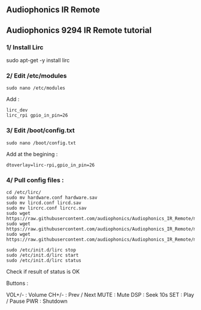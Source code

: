 ## Audiophonics IR Remote

## Audiophonics 9294 IR Remote tutorial

### 1/ Install Lirc
sudo apt-get -y install lirc

### 2/ Edit /etc/modules
```
sudo nano /etc/modules
```
Add :
```
lirc_dev
lirc_rpi gpio_in_pin=26
```

### 3/ Edit /boot/config.txt
```
sudo nano /boot/config.txt
```

Add at the begining :
```
dtoverlay=lirc-rpi,gpio_in_pin=26
```

### 4/ Pull config files :

```
cd /etc/lirc/
sudo mv hardware.conf hardware.sav
sudo mv lircd.conf lircd.sav
sudo mv lircrc.conf lircrc.sav
sudo wget https://raw.githubusercontent.com/audiophonics/Audiophonics_IR_Remote/master/hardware.conf
sudo wget https://raw.githubusercontent.com/audiophonics/Audiophonics_IR_Remote/master/lircd.conf
sudo wget https://raw.githubusercontent.com/audiophonics/Audiophonics_IR_Remote/master/lircrc
```

```
sudo /etc/init.d/lirc stop
sudo /etc/init.d/lirc start
sudo /etc/init.d/lirc status
```
Check if result of status is OK

Buttons : 

VOL+/- : Volume 
CH+/- : 
Prev / Next 
MUTE : Mute 
DSP : Seek 10s 
SET : Play / Pause 
PWR : Shutdown
